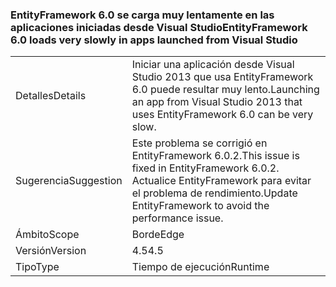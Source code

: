 ### <a name="entityframework-60-loads-very-slowly-in-apps-launched-from-visual-studio"></a><span data-ttu-id="e0e4f-101">EntityFramework 6.0 se carga muy lentamente en las aplicaciones iniciadas desde Visual Studio</span><span class="sxs-lookup"><span data-stu-id="e0e4f-101">EntityFramework 6.0 loads very slowly in apps launched from Visual Studio</span></span>

|   |   |
|---|---|
|<span data-ttu-id="e0e4f-102">Detalles</span><span class="sxs-lookup"><span data-stu-id="e0e4f-102">Details</span></span>|<span data-ttu-id="e0e4f-103">Iniciar una aplicación desde Visual Studio 2013 que usa EntityFramework 6.0 puede resultar muy lento.</span><span class="sxs-lookup"><span data-stu-id="e0e4f-103">Launching an app from Visual Studio 2013 that uses EntityFramework 6.0 can be very slow.</span></span>|
|<span data-ttu-id="e0e4f-104">Sugerencia</span><span class="sxs-lookup"><span data-stu-id="e0e4f-104">Suggestion</span></span>|<span data-ttu-id="e0e4f-105">Este problema se corrigió en EntityFramework 6.0.2.</span><span class="sxs-lookup"><span data-stu-id="e0e4f-105">This issue is fixed in EntityFramework 6.0.2.</span></span> <span data-ttu-id="e0e4f-106">Actualice EntityFramework para evitar el problema de rendimiento.</span><span class="sxs-lookup"><span data-stu-id="e0e4f-106">Update EntityFramework to avoid the performance issue.</span></span>|
|<span data-ttu-id="e0e4f-107">Ámbito</span><span class="sxs-lookup"><span data-stu-id="e0e4f-107">Scope</span></span>|<span data-ttu-id="e0e4f-108">Borde</span><span class="sxs-lookup"><span data-stu-id="e0e4f-108">Edge</span></span>|
|<span data-ttu-id="e0e4f-109">Versión</span><span class="sxs-lookup"><span data-stu-id="e0e4f-109">Version</span></span>|<span data-ttu-id="e0e4f-110">4.5</span><span class="sxs-lookup"><span data-stu-id="e0e4f-110">4.5</span></span>|
|<span data-ttu-id="e0e4f-111">Tipo</span><span class="sxs-lookup"><span data-stu-id="e0e4f-111">Type</span></span>|<span data-ttu-id="e0e4f-112">Tiempo de ejecución</span><span class="sxs-lookup"><span data-stu-id="e0e4f-112">Runtime</span></span>|

